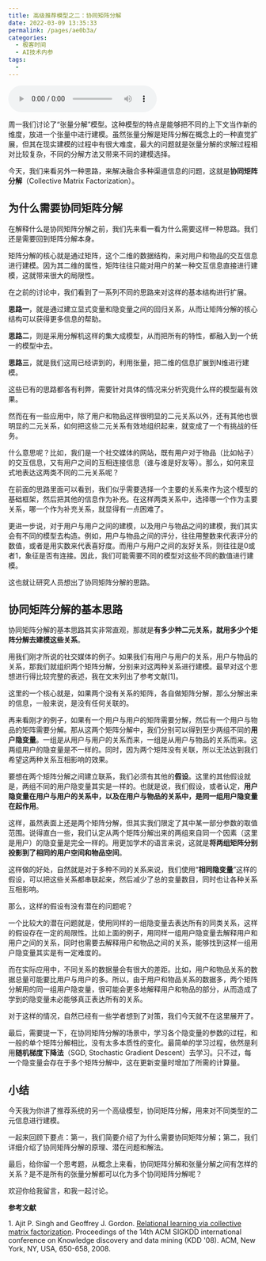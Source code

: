```yaml
---
title: 高级推荐模型之二：协同矩阵分解
date: 2022-03-09 13:35:33
permalink: /pages/ae0b3a/
categories:
  - 极客时间
  - AI技术内参
tags:
  - 
---
```

<audio title="065.高级推荐模型之二：协同矩阵分解" src="https://static001.geekbang.org/resource/audio/b2/a1/b2070dd3af5c7450b50db496b92237a1.mp3" controls="controls"></audio> 
<p>周一我们讨论了“张量分解”模型。这种模型的特点是能够把不同的上下文当作新的维度，放进一个张量中进行建模。虽然张量分解是矩阵分解在概念上的一种直觉扩展，但其在现实建模的过程中有很大难度，最大的问题就是张量分解的求解过程相对比较复杂，不同的分解方法又带来不同的建模选择。</p>
<p>今天，我们来看另外一种思路，来解决融合多种渠道信息的问题，这就是<strong><span class="orange">协同矩阵分解</span></strong>（Collective Matrix Factorization）。</p>
<h2>为什么需要协同矩阵分解</h2>
<p>在解释什么是协同矩阵分解之前，我们先来看一看为什么需要这样一种思路。我们还是需要回到矩阵分解本身。</p>
<p>矩阵分解的核心就是通过矩阵，这个二维的数据结构，来对用户和物品的交互信息进行建模。因为其二维的属性，矩阵往往只能对用户的某一种交互信息直接进行建模，这就带来很大的局限性。</p>
<p>在之前的讨论中，我们看到了一系列不同的思路来对这样的基本结构进行扩展。</p>
<p><strong>思路一</strong>，就是通过建立显式变量和隐变量之间的回归关系，从而让矩阵分解的核心结构可以获得更多信息的帮助。</p>
<p><strong>思路二</strong>，则是采用分解机这样的集大成模型，从而把所有的特性，都融入到一个统一的模型中去。</p>
<p><strong>思路三</strong>，就是我们这周已经讲到的，利用张量，把二维的信息扩展到N维进行建模。</p>
<p>这些已有的思路都各有利弊，需要针对具体的情况来分析究竟什么样的模型最有效果。</p>
<p>然而在有一些应用中，除了用户和物品这样很明显的二元关系以外，还有其他也很明显的二元关系，如何把这些二元关系有效地组织起来，就变成了一个有挑战的任务。</p>
<p>什么意思呢？比如，我们是一个社交媒体的网站，既有用户对于物品（比如帖子）的交互信息，又有用户之间的互相连接信息（谁与谁是好友等）。那么，如何来显式地表达这两类不同的二元关系呢？</p>
<!-- [[[read_end]]] -->
<p>在前面的思路里面可以看到，我们似乎需要选择一个主要的关系来作为这个模型的基础框架，然后把其他的信息作为补充。在这样两类关系中，选择哪一个作为主要关系，哪一个作为补充关系，就显得有一点困难了。</p>
<p>更进一步说，对于用户与用户之间的建模，以及用户与物品之间的建模，我们其实会有不同的模型去构造。例如，用户与物品之间的评分，往往用整数来代表评分的数值，或者是用实数来代表喜好度。而用户与用户之间的友好关系，则往往是0或者1，象征是否有连接。因此，我们可能需要不同的模型对这些不同的数值进行建模。</p>
<p>这也就让研究人员想出了协同矩阵分解的思路。</p>
<h2>协同矩阵分解的基本思路</h2>
<p>协同矩阵分解的基本思路其实非常直观，那就是<strong>有多少种二元关系，就用多少个矩阵分解去建模这些关系</strong>。</p>
<p>用我们刚才所说的社交媒体的例子。如果我们有用户与用户的关系，用户与物品的关系，那我们就组织两个矩阵分解，分别来对这两种关系进行建模。最早对这个思想进行得比较完整的表述，我在文末列出了参考文献[1]。</p>
<p>这里的一个核心就是，如果两个没有关系的矩阵，各自做矩阵分解，那么分解出来的信息，一般来说，是没有任何关联的。</p>
<p>再来看刚才的例子，如果有一个用户与用户的矩阵需要分解，然后有一个用户与物品的矩阵需要分解。那从这两个矩阵分解中，我们分别可以得到至少两组不同的<strong>用户隐变量</strong>。一组是从用户与用户的关系而来，一组是从用户与物品的关系而来。这两组用户的隐变量是不一样的。同时，因为两个矩阵没有关联，所以无法达到我们希望这两种关系互相影响的效果。</p>
<p>要想在两个矩阵分解之间建立联系，我们必须有其他的<strong>假设</strong>。这里的其他假设就是，两组不同的用户隐变量其实是一样的。也就是说，我们假设，或者认定，<strong>用户隐变量在用户与用户的关系中，以及在用户与物品的关系中，是同一组用户隐变量在起作用</strong>。</p>
<p>这样，虽然表面上还是两个矩阵分解，但其实我们限定了其中某一部分参数的取值范围。说得直白一些，我们认定从两个矩阵分解出来的两组来自同一个因素（这里是用户）的隐变量是完全一样的。用更加学术的语言来说，这就是<strong>将两组矩阵分别投影到了相同的用户空间和物品空间</strong>。</p>
<p>这样做的好处，自然就是对于多种不同的关系来说，我们使用“<strong><span class="orange">相同隐变量</span></strong>”这样的假设，可以把这些关系都串联起来，然后减少了总的变量数目，同时也让各种关系互相影响。</p>
<p>那么，这样的假设有没有潜在的问题呢？</p>
<p>一个比较大的潜在问题就是，使用同样的一组隐变量去表达所有的同类关系，这样的假设存在一定的局限性。比如上面的例子，用同样一组用户隐变量去解释用户和用户之间的关系，同时也需要去解释用户和物品之间的关系，能够找到这样一组用户隐变量其实是有一定难度的。</p>
<p>而在实际应用中，不同关系的数据量会有很大的差距。比如，用户和物品关系的数据总量可能要比用户与用户的多。所以，由于用户和物品关系的数据多，两个矩阵分解用的同一组用户隐变量，很可能会更多地解释用户和物品的部分，从而造成了学到的隐变量未必能够真正表达所有的关系。</p>
<p>对于这样的情况，自然已经有一些学者想到了对策，我们今天就不在这里展开了。</p>
<p>最后，需要提一下，在协同矩阵分解的场景中，学习各个隐变量的参数的过程，和一般的单个矩阵分解相比，没有太多本质性的变化。最简单的学习过程，依然是利用<strong>随机梯度下降法</strong>（SGD, Stochastic Gradient Descent）去学习。只不过，每一个隐变量会存在于多个矩阵分解中，这在更新变量时增加了所需的计算量。</p>
<h2>小结</h2>
<p>今天我为你讲了推荐系统的另一个高级模型，协同矩阵分解，用来对不同类型的二元信息进行建模。</p>
<p>一起来回顾下要点：第一，我们简要介绍了为什么需要协同矩阵分解；第二，我们详细介绍了协同矩阵分解的原理、潜在问题和解法。</p>
<p>最后，给你留一个思考题，从概念上来看，协同矩阵分解和张量分解之间有怎样的关系？是不是所有的张量分解都可以化为多个协同矩阵分解呢？</p>
<p>欢迎你给我留言，和我一起讨论。</p>
<p><strong><span class="reference">参考文献</span></strong></p>
<p><span class="reference">1.  Ajit P. Singh and Geoffrey J. Gordon. <a href="http://www.cs.cmu.edu/~ggordon/singh-gordon-kdd-factorization.pdf">Relational learning via collective matrix factorization</a>. Proceedings of the 14th ACM SIGKDD international conference on Knowledge discovery and data mining (KDD '08). ACM, New York, NY, USA, 650-658, 2008.</span></p>
<p></p>
